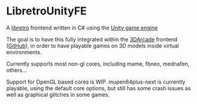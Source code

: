 # LibretroUnityFE

A [libretro](https://www.libretro.com/) frontend written in C# using the [Unity game engine](https://unity.com/)

The goal is to have this fully integrated within the [3DArcade](http://3darcade.messageboard.nl/viewforum.php?f=15) frontend ([GitHub](https://github.com/3DArcade/3DArcade/tree/develop)), in order to have playable games on 3D models inside virtual environments.

Currently supports most non-gl cores, including mame, fbneo, mednafen, others...

Support for OpenGL based cores is WIP. mupen64plus-next is currently playable, using the default core options, but still has some crash issues as well as graphical glitches in some games.
